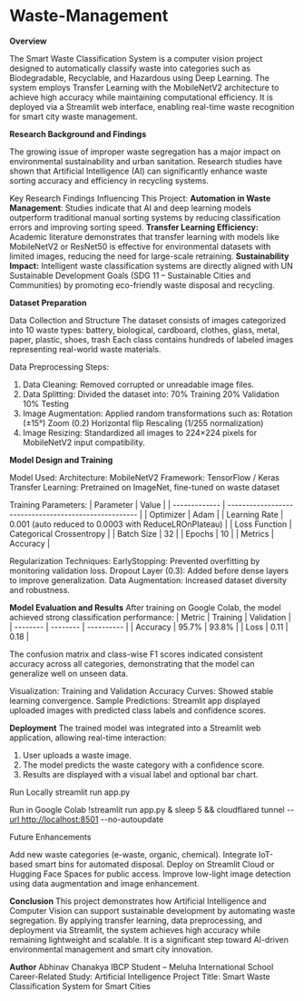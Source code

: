 # Waste-Management

**Overview**

The Smart Waste Classification System is a computer vision project designed to automatically classify waste into categories such as Biodegradable, Recyclable, and Hazardous using Deep Learning.
The system employs Transfer Learning with the MobileNetV2 architecture to achieve high accuracy while maintaining computational efficiency.
It is deployed via a Streamlit web interface, enabling real-time waste recognition for smart city waste management.

**Research Background and Findings**

The growing issue of improper waste segregation has a major impact on environmental sustainability and urban sanitation.
Research studies have shown that Artificial Intelligence (AI) can significantly enhance waste sorting accuracy and efficiency in recycling systems.

Key Research Findings Influencing This Project:
**Automation in Waste Management**: Studies indicate that AI and deep learning models outperform traditional manual sorting systems by reducing classification errors and improving sorting speed.
**Transfer Learning Efficiency:** Academic literature demonstrates that transfer learning with models like MobileNetV2 or ResNet50 is effective for environmental datasets with limited images, reducing the need for large-scale retraining.
**Sustainability Impact:** Intelligent waste classification systems are directly aligned with UN Sustainable Development Goals (SDG 11 – Sustainable Cities and Communities) by promoting eco-friendly waste disposal and recycling.

**Dataset Preparation**

Data Collection and Structure
The dataset consists of images categorized into 10 waste types:
battery, biological, cardboard, clothes, glass, metal, paper, plastic, shoes, trash
Each class contains hundreds of labeled images representing real-world waste materials.

Data Preprocessing Steps:

1. Data Cleaning: Removed corrupted or unreadable image files.
2. Data Splitting: Divided the dataset into:
70% Training
20% Validation
10% Testing
3. Image Augmentation: Applied random transformations such as:
Rotation (±15°)
Zoom (0.2)
Horizontal flip
Rescaling (1/255 normalization)
4. Image Resizing: Standardized all images to 224×224 pixels for MobileNetV2 input compatibility.

**Model Design and Training**

Model Used:
Architecture: MobileNetV2
Framework: TensorFlow / Keras
Transfer Learning: Pretrained on ImageNet, fine-tuned on waste dataset

Training Parameters:
| Parameter     | Value                                                 |
| ------------- | ----------------------------------------------------- |
| Optimizer     | Adam                                                  |
| Learning Rate | 0.001 (auto reduced to 0.0003 with ReduceLROnPlateau) |
| Loss Function | Categorical Crossentropy                              |
| Batch Size    | 32                                                    |
| Epochs        | 10                                                    |
| Metrics       | Accuracy                                              |

Regularization Techniques:
EarlyStopping: Prevented overfitting by monitoring validation loss.
Dropout Layer (0.3): Added before dense layers to improve generalization.
Data Augmentation: Increased dataset diversity and robustness.

**Model Evaluation and Results**
After training on Google Colab, the model achieved strong classification performance:
| Metric   | Training | Validation |
| -------- | -------- | ---------- |
| Accuracy | 95.7%    | 93.8%      |
| Loss     | 0.11     | 0.18       |

The confusion matrix and class-wise F1 scores indicated consistent accuracy across all categories, demonstrating that the model can generalize well on unseen data.

Visualization:
Training and Validation Accuracy Curves: Showed stable learning convergence.
Sample Predictions: Streamlit app displayed uploaded images with predicted class labels and confidence scores.

**Deployment**
The trained model was integrated into a Streamlit web application, allowing real-time interaction:

1. User uploads a waste image.
2. The model predicts the waste category with a confidence score.
3. Results are displayed with a visual label and optional bar chart.

Run Locally
streamlit run app.py

Run in Google Colab
!streamlit run app.py & sleep 5 && cloudflared tunnel --[url http://localhost:8501](https://self-keeping-targeted-lauren.trycloudflare.com/) --no-autoupdate

Future Enhancements

Add new waste categories (e-waste, organic, chemical).
Integrate IoT-based smart bins for automated disposal.
Deploy on Streamlit Cloud or Hugging Face Spaces for public access.
Improve low-light image detection using data augmentation and image enhancement.

**Conclusion**
This project demonstrates how Artificial Intelligence and Computer Vision can support sustainable development by automating waste segregation.
By applying transfer learning, data preprocessing, and deployment via Streamlit, the system achieves high accuracy while remaining lightweight and scalable.
It is a significant step toward AI-driven environmental management and smart city innovation.

**Author**
Abhinav Chanakya
IBCP Student – Meluha International School
Career-Related Study: Artificial Intelligence
Project Title: Smart Waste Classification System for Smart Cities
